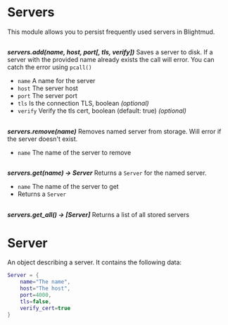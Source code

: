 # Servers

This module allows you to persist frequently used servers in Blightmud.

##

***servers.add(name, host, port[, tls, verify])***
Saves a server to disk. If a server with the provided name already exists
the call will error. You can catch the error using `pcall()`

- `name`    A name for the server
- `host`    The server host
- `port`    The server port
- `tls`     Is the connection TLS, boolean *(optional)*
- `verify`  Verify the tls cert, boolean (default: true) *(optional)*

##

***servers.remove(name)***
Removes named server from storage. Will error if the server doesn't exist.

- `name`    The name of the server to remove

##

***servers.get(name) -> Server***
Returns a `Server` for the named server.

- `name`    The name of the server to get
- Returns a `Server`

##

***servers.get_all() -> [Server]***
Returns a list of all stored servers

##

# Server
An object describing a server. It contains the following data:

```lua
Server = {
    name="The name",
    host="The host",
    port=4000,
    tls=false,
    verify_cert=true
}
```
